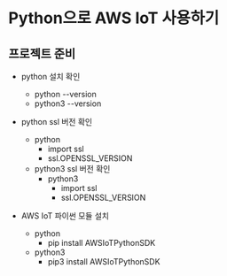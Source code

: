 # Python으로 AWS IoT 사용하기

## 프로젝트 준비
  - python 설치 확인
    - python --version
    - python3 --version

- python ssl 버전 확인
    - python
      - import ssl
      - ssl.OPENSSL_VERSION
  - python3 ssl 버전 확인
    - python3
      - import ssl
      - ssl.OPENSSL_VERSION
- AWS IoT 파이썬 모듈 설치
  - python
    - pip install AWSIoTPythonSDK
  - python3
      - pip3 install AWSIoTPythonSDK
